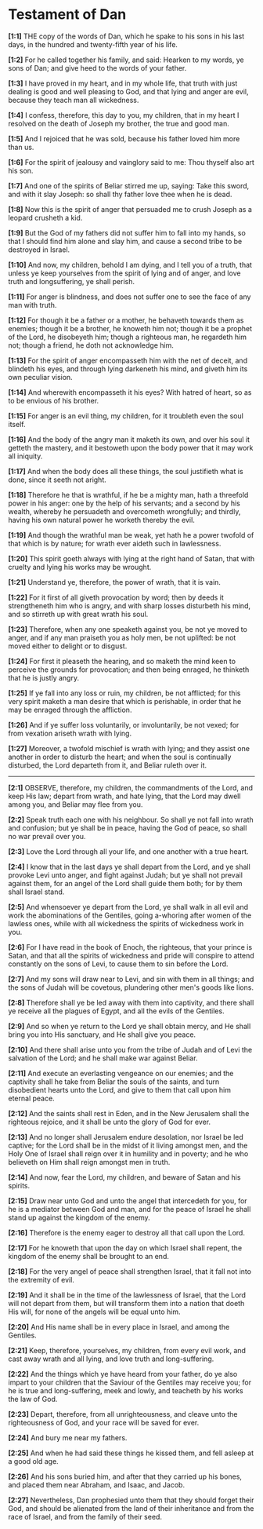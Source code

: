 # Testament of Dan



**[1:1]** THE copy of the words of Dan, which he spake to his sons in his last days, in the hundred and twenty-fifth year of his life.

**[1:2]** For he called together his family, and said: Hearken to my words, ye sons of Dan; and give heed to the words of your father.

**[1:3]** I have proved in my heart, and in my whole life, that truth with just dealing is good and well pleasing to God, and that lying and anger are evil, because they teach man all wickedness.

**[1:4]** I confess, therefore, this day to you, my children, that in my heart I resolved on the death of Joseph my brother, the true and good man.

**[1:5]** And I rejoiced that he was sold, because his father loved him more than us.

**[1:6]** For the spirit of jealousy and vainglory said to me: Thou thyself also art his son.

**[1:7]** And one of the spirits of Beliar stirred me up, saying: Take this sword, and with it slay Joseph: so shall thy father love thee when he is dead.

**[1:8]** Now this is the spirit of anger that persuaded me to crush Joseph as a leopard crusheth a kid.

**[1:9]** But the God of my fathers did not suffer him to fall into my hands, so that I should find him alone and slay him, and cause a second tribe to be destroyed in Israel.

**[1:10]** And now, my children, behold I am dying, and I tell you of a truth, that unless ye keep yourselves from the spirit of lying and of anger, and love truth and longsuffering, ye shall perish.

**[1:11]** For anger is blindness, and does not suffer one to see the face of any man with truth.

**[1:12]** For though it be a father or a mother, he behaveth towards them as enemies; though it be a brother, he knoweth him not; though it be a prophet of the Lord, he disobeyeth him; though a righteous man, he regardeth him not; though a friend, he doth not acknowledge him.

**[1:13]** For the spirit of anger encompasseth him with the net of deceit, and blindeth his eyes, and through lying darkeneth his mind, and giveth him its own peculiar vision.

**[1:14]** And wherewith encompasseth it his eyes? With hatred of heart, so as to be envious of his brother.

**[1:15]** For anger is an evil thing, my children, for it troubleth even the soul itself.

**[1:16]** And the body of the angry man it maketh its own, and over his soul it getteth the mastery, and it bestoweth upon the body power that it may work all iniquity.

**[1:17]** And when the body does all these things, the soul justifieth what is done, since it seeth not aright.

**[1:18]** Therefore he that is wrathful, if he be a mighty man, hath a threefold power in his anger: one by the help of his servants; and a second by his wealth, whereby he persuadeth and overcometh wrongfully; and thirdly, having his own natural power he worketh thereby the evil.

**[1:19]** And though the wrathful man be weak, yet hath he a power twofold of that which is by nature; for wrath ever aideth such in lawlessness.

**[1:20]** This spirit goeth always with lying at the right hand of Satan, that with cruelty and lying his works may be wrought.

**[1:21]** Understand ye, therefore, the power of wrath, that it is vain.

**[1:22]** For it first of all giveth provocation by word; then by deeds it strengtheneth him who is angry, and with sharp losses disturbeth his mind, and so stirreth up with great wrath his soul.

**[1:23]** Therefore, when any one speaketh against you, be not ye moved to anger, and if any man praiseth you as holy men, be not uplifted: be not moved either to delight or to disgust.

**[1:24]** For first it pleaseth the hearing, and so maketh the mind keen to perceive the grounds for provocation; and then being enraged, he thinketh that he is justly angry.

**[1:25]** If ye fall into any loss or ruin, my children, be not afflicted; for this very spirit maketh a man desire that which is perishable, in order that he may be enraged through the affliction.

**[1:26]** And if ye suffer loss voluntarily, or involuntarily, be not vexed; for from vexation ariseth wrath with lying.

**[1:27]** Moreover, a twofold mischief is wrath with lying; and they assist one another in order to disturb the heart; and when the soul is continually disturbed, the Lord departeth from it, and Beliar ruleth over it.



---



**[2:1]** OBSERVE, therefore, my children, the commandments of the Lord, and keep His law; depart from wrath, and hate lying, that the Lord may dwell among you, and Beliar may flee from you.

**[2:2]** Speak truth each one with his neighbour. So shall ye not fall into wrath and confusion; but ye shall be in peace, having the God of peace, so shall no war prevail over you.

**[2:3]** Love the Lord through all your life, and one another with a true heart.

**[2:4]** I know that in the last days ye shall depart from the Lord, and ye shall provoke Levi unto anger, and fight against Judah; but ye shall not prevail against them, for an angel of the Lord shall guide them both; for by them shall Israel stand.

**[2:5]** And whensoever ye depart from the Lord, ye shall walk in all evil and work the abominations of the Gentiles, going a-whoring after women of the lawless ones, while with all wickedness the spirits of wickedness work in you.

**[2:6]** For I have read in the book of Enoch, the righteous, that your prince is Satan, and that all the spirits of wickedness and pride will conspire to attend constantly on the sons of Levi, to cause them to sin before the Lord.

**[2:7]** And my sons will draw near to Levi, and sin with them in all things; and the sons of Judah will be covetous, plundering other men's goods like lions.

**[2:8]** Therefore shall ye be led away with them into captivity, and there shall ye receive all the plagues of Egypt, and all the evils of the Gentiles.

**[2:9]** And so when ye return to the Lord ye shall obtain mercy, and He shall bring you into His sanctuary, and He shall give you peace.

**[2:10]** And there shall arise unto you from the tribe of Judah and of Levi the salvation of the Lord; and he shall make war against Beliar.

**[2:11]** And execute an everlasting vengeance on our enemies; and the captivity shall he take from Beliar the souls of the saints, and turn disobedient hearts unto the Lord, and give to them that call upon him eternal peace.

**[2:12]** And the saints shall rest in Eden, and in the New Jerusalem shall the righteous rejoice, and it shall be unto the glory of God for ever.

**[2:13]** And no longer shall Jerusalem endure desolation, nor Israel be led captive; for the Lord shall be in the midst of it living amongst men, and the Holy One of Israel shall reign over it in humility and in poverty; and he who believeth on Him shall reign amongst men in truth.

**[2:14]** And now, fear the Lord, my children, and beware of Satan and his spirits.

**[2:15]** Draw near unto God and unto the angel that intercedeth for you, for he is a mediator between God and man, and for the peace of Israel he shall stand up against the kingdom of the enemy.

**[2:16]** Therefore is the enemy eager to destroy all that call upon the Lord.

**[2:17]** For he knoweth that upon the day on which Israel shall repent, the kingdom of the enemy shall be brought to an end.

**[2:18]** For the very angel of peace shall strengthen Israel, that it fall not into the extremity of evil.

**[2:19]** And it shall be in the time of the lawlessness of Israel, that the Lord will not depart from them, but will transform them into a nation that doeth His will, for none of the angels will be equal unto him.

**[2:20]** And His name shall be in every place in Israel, and among the Gentiles.

**[2:21]** Keep, therefore, yourselves, my children, from every evil work, and cast away wrath and all lying, and love truth and long-suffering.

**[2:22]** And the things which ye have heard from your father, do ye also impart to your children that the Saviour of the Gentiles may receive you; for he is true and long-suffering, meek and lowly, and teacheth by his works the law of God.

**[2:23]** Depart, therefore, from all unrighteousness, and cleave unto the righteousness of God, and your race will be saved for ever.

**[2:24]** And bury me near my fathers.

**[2:25]** And when he had said these things he kissed them, and fell asleep at a good old age.

**[2:26]** And his sons buried him, and after that they carried up his bones, and placed them near Abraham, and Isaac, and Jacob.

**[2:27]** Nevertheless, Dan prophesied unto them that they should forget their God, and should be alienated from the land of their inheritance and from the race of Israel, and from the family of their seed.

